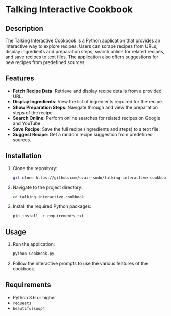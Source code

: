 # Talking Interactive Cookbook

## Description

The Talking Interactive Cookbook is a Python application that provides an interactive way to explore recipes. Users can scrape recipes from URLs, display ingredients and preparation steps, search online for related recipes, and save recipes to text files. The application also offers suggestions for new recipes from predefined sources.

## Features

- **Fetch Recipe Data**: Retrieve and display recipe details from a provided URL.
- **Display Ingredients**: View the list of ingredients required for the recipe.
- **Show Preparation Steps**: Navigate through and view the preparation steps of the recipe.
- **Search Online**: Perform online searches for related recipes on Google and YouTube.
- **Save Recipe**: Save the full recipe (ingredients and steps) to a text file.
- **Suggest Recipe**: Get a random recipe suggestion from predefined sources.

## Installation

1. Clone the repository:

    ```bash
    git clone https://github.com/uzair-sudo/talking-interactive-cookbook.git
    ```

2. Navigate to the project directory:

    ```bash
    cd talking-interactive-cookbook
    ```

3. Install the required Python packages:

    ```bash
    pip install -r requirements.txt
    ```

## Usage

1. Run the application:

    ```bash
    python CookBook.py
    ```

2. Follow the interactive prompts to use the various features of the cookbook.

## Requirements

- Python 3.6 or higher
- `requests`
- `beautifulsoup4`

